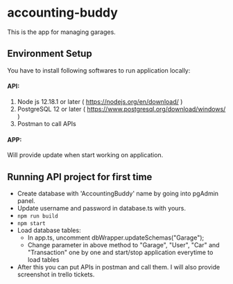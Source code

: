 # accounting-buddy
This is the app for managing garages.

## Environment Setup
You have to install following softwares to run application locally:
#### API:
1. Node js 12.18.1 or later ( https://nodejs.org/en/download/ )
2. PostgreSQL 12 or later ( https://www.postgresql.org/download/windows/ )
3. Postman to call APIs
#### APP:
Will provide update when start working on application.

## Running API project for first time
- Create database with 'AccountingBuddy' name by going into pgAdmin panel.
- Update username and password in database.ts with yours.
- ```npm run build```
- ```npm start```
- Load database tables:
  - In app.ts, uncomment dbWrapper.updateSchemas("Garage");
  - Change parameter in above method to "Garage", "User", "Car" and "Transaction" one by one and start/stop application everytime to load tables
- After this you can put APIs in postman and call them. I will also provide screenshot in trello tickets.
